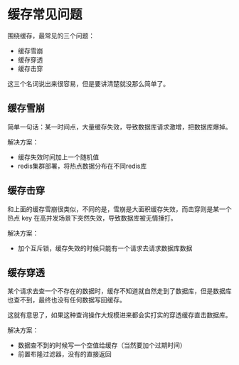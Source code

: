 # 缓存常见问题

围绕缓存，最常见的三个问题：

- 缓存雪崩
- 缓存穿透
- 缓存击穿

这三个名词说出来很容易，但是要讲清楚就没那么简单了。

## 缓存雪崩

简单一句话：某一时间点，大量缓存失效，导致数据库请求激增，把数据库爆掉。

解决方案：

- 缓存失效时间加上一个随机值
- redis集群部署，将热点数据分布在不同redis库

## 缓存击穿

和上面的缓存雪崩很类似，不同的是，雪崩是大面积缓存失效，而击穿则是某一个热点 key 在高并发场景下突然失效，导致数据库被无情捶打。

解决方案：

- 加个互斥锁，缓存失效的时候只能有一个请求去请求数据库数据

## 缓存穿透

某个请求去查一个不存在的数据时，缓存不知道就自然走到了数据库，但是数据库也查不到，最终也没有任何数据写回缓存。

这就有意思了，如果这种查询操作大规模进来都会实打实的穿透缓存直击数据库。

解决方案：

- 数据查不到的时候写一个空值给缓存（当然要加个过期时间）
- 前置布隆过滤器，没有的直接返回